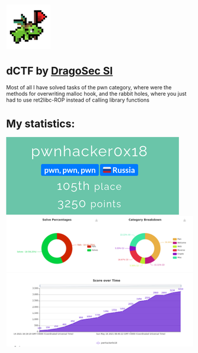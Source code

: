 ![header](https://raw.githubusercontent.com/pwnhacker0x18/ctf-writeups/main/2021-dctf-dragonsec/dragonsec_logo_flag.gif)
# dCTF by [DragoSec SI](https://dragonsec.si/si)
Most of all I have solved tasks of the pwn category, where were the methods for overwriting malloc hook, and the rabbit holes, where you just had to use ret2libc-ROP instead of calling library functions
# My statistics:
![1](https://raw.githubusercontent.com/pwnhacker0x18/ctf-writeups/main/2021-dctf-dragonsec/1.png)
![2](https://raw.githubusercontent.com/pwnhacker0x18/ctf-writeups/main/2021-dctf-dragonsec/2.png)
![3](https://raw.githubusercontent.com/pwnhacker0x18/ctf-writeups/main/2021-dctf-dragonsec/3.png)

